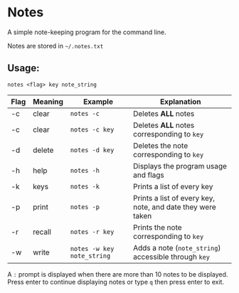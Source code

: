 # Notes

A simple note-keeping program for the command line.

Notes are stored in `~/.notes.txt`

## Usage:

`notes <flag> key note_string`

|Flag	|Meaning|Example|Explanation|
|-------|-------|-------|-----------|
|-c	|clear	|`notes -c`|Deletes **ALL** notes|
|-c	|clear	|`notes -c key`|Deletes **ALL** notes corresponding to `key`|
|-d	|delete	|`notes -d key`|Deletes the note corresponding to `key`|
|-h	|help	|`notes -h`|Displays the program usage and flags|
|-k	|keys	|`notes -k`|Prints a list of every key|
|-p	|print	|`notes -p`|Prints a list of every key, note, and date they were taken|
|-r	|recall	|`notes -r key`|Prints the note corresponding to `key`|
|-w	|write	|`notes -w key note_string`|Adds a note (`note_string`) accessible through `key`|

A `:` prompt is displayed when there are more than 10 notes to be displayed.
Press enter to continue displaying notes or type `q` then press enter to exit.
